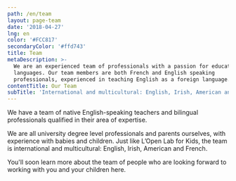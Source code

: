 ```yaml
---
path: /en/team
layout: page-team
date: '2018-04-27'
lng: en
color: '#FCC817'
secondaryColor: '#ffd743'
title: Team
metaDescription: >-
  We are an experienced team of professionals with a passion for education and
  languages. Our team members are both French and English speaking
  professionals, experienced in teaching English as a foreign language.
contentTitle: Our Team
subTitle: 'International and multicultural: English, Irish, American and French.'
---
```

We have a team of native English-speaking teachers and bilingual professionals qualified in their area of expertise. 

We are all university degree level professionals and parents ourselves, with experience with babies and children. Just like L’Open Lab for Kids, the team is international and multicultural: English, Irish, American and French.

You'll soon learn more about the team of people who are looking forward to working with you and your children here.
